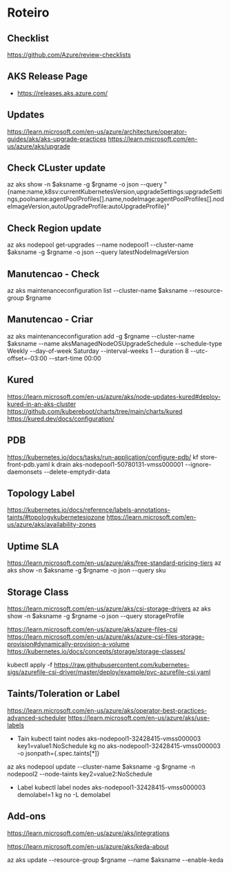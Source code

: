 # Roteiro
 
## Checklist
https://github.com/Azure/review-checklists

## AKS Release Page
- https://releases.aks.azure.com/

## Updates
https://learn.microsoft.com/en-us/azure/architecture/operator-guides/aks/aks-upgrade-practices
https://learn.microsoft.com/en-us/azure/aks/upgrade

## Check CLuster update
 az aks show -n $aksname -g $rgname -o json --query "{name:name,k8sv:currentKubernetesVersion,upgradeSettings:upgradeSettings,poolname:agentPoolProfiles[].name,nodeImage:agentPoolProfiles[].nodeImageVersion,autoUpgradeProfile:autoUpgradeProfile}"

## Check Region update
az aks nodepool get-upgrades --name nodepool1 --cluster-name $aksname -g $rgname -o json --query latestNodeImageVersion

## Manutencao - Check
az aks maintenanceconfiguration list --cluster-name $aksname --resource-group $rgname
## Manutencao - Criar
az aks maintenanceconfiguration add -g $rgname --cluster-name $aksname --name aksManagedNodeOSUpgradeSchedule --schedule-type Weekly --day-of-week Saturday --interval-weeks 1 --duration 8 --utc-offset=-03:00 --start-time 00:00

## Kured
https://learn.microsoft.com/en-us/azure/aks/node-updates-kured#deploy-kured-in-an-aks-cluster
https://github.com/kubereboot/charts/tree/main/charts/kured
https://kured.dev/docs/configuration/

## PDB
https://kubernetes.io/docs/tasks/run-application/configure-pdb/
kf store-front-pdb.yaml
k drain aks-nodepool1-50780131-vmss000001 --ignore-daemonsets --delete-emptydir-data

## Topology Label
https://kubernetes.io/docs/reference/labels-annotations-taints/#topologykubernetesiozone
https://learn.microsoft.com/en-us/azure/aks/availability-zones

## Uptime SLA
https://learn.microsoft.com/en-us/azure/aks/free-standard-pricing-tiers
az aks show -n $aksname -g $rgname -o json --query sku

## Storage Class
https://learn.microsoft.com/en-us/azure/aks/csi-storage-drivers
az aks show -n $aksname -g $rgname -o json --query storageProfile

https://learn.microsoft.com/en-us/azure/aks/azure-files-csi
https://learn.microsoft.com/en-us/azure/aks/azure-csi-files-storage-provision#dynamically-provision-a-volume 
https://kubernetes.io/docs/concepts/storage/storage-classes/

kubectl apply -f https://raw.githubusercontent.com/kubernetes-sigs/azurefile-csi-driver/master/deploy/example/pvc-azurefile-csi.yaml

## Taints/Toleration or Label
https://learn.microsoft.com/en-us/azure/aks/operator-best-practices-advanced-scheduler
https://learn.microsoft.com/en-us/azure/aks/use-labels

- Tain
kubectl taint nodes aks-nodepool1-32428415-vmss000003 key1=value1:NoSchedule
kg no aks-nodepool1-32428415-vmss000003 -o jsonpath={.spec.taints[*]}

az aks nodepool update --cluster-name $aksname -g $rgname -n nodepool2 --node-taints key2=value2:NoSchedule

- Label
kubectl label nodes aks-nodepool1-32428415-vmss000003 demolabel=1
kg no -L demolabel



## Add-ons
https://learn.microsoft.com/en-us/azure/aks/integrations

https://learn.microsoft.com/en-us/azure/aks/keda-about

az aks update --resource-group $rgname --name $aksname --enable-keda 
